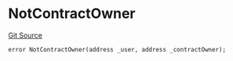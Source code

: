 # NotContractOwner
[Git Source](https://github.com/thrackle-io/tron/blob/5bfb84a51be01d9a959b76979e9b34e41875da67/src/protocol/economic/ruleProcessor/RuleProcessorDiamondLib.sol)


```solidity
error NotContractOwner(address _user, address _contractOwner);
```

